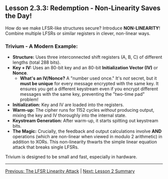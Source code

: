 ## Lesson 2.3.3: Redemption - Non-Linearity Saves the Day!

How do we make LFSR-like structures secure? Introduce **NON-LINEARITY**! Combine multiple LFSRs or similar registers in clever, non-linear ways.

### Trivium - A Modern Example:

*   **Structure:** Uses three interconnected shift registers (A, B, C) of different lengths (total 288 bits).
*   **Key + IV:** Uses an 80-bit key and an 80-bit **Initialization Vector (IV)** or **Nonce**.
    *   **What's an IV/Nonce?** A "number used once." It's *not* secret, but it **must be unique** for every message encrypted with the same key. It ensures you get a different keystream even if you encrypt different messages with the same key, preventing the "two-time pad" problem!
*   **Initialization:** Key and IV are loaded into the registers.
*   **Warm-up:** The cipher runs for 1152 cycles *without* producing output, mixing the key and IV thoroughly into the internal state.
*   **Keystream Generation:** After warm-up, it starts spitting out keystream bits.
*   **The Magic:** Crucially, the feedback and output calculations involve **AND** operations (which are non-linear when viewed in modulo 2 arithmetic) in addition to XORs. This non-linearity thwarts the simple linear equation attack that breaks single LFSRs.

Trivium is designed to be small and fast, especially in hardware.

---

[Previous: The LFSR Linearity Attack](ch02_lfsr_attack.html) | [Next: Lesson 2 Summary](ch02_summary.html) 